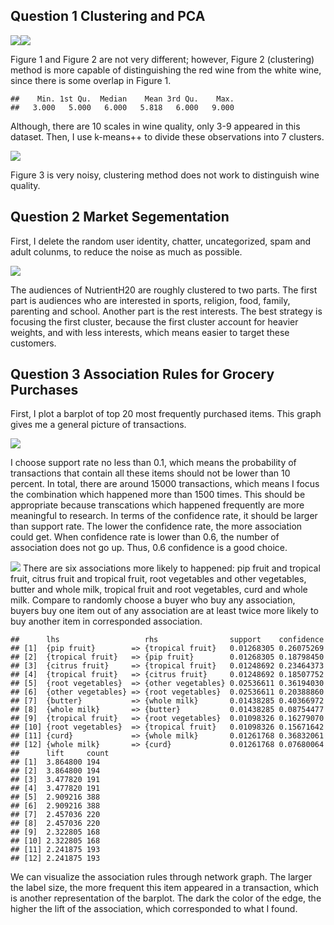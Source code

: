 Question 1 Clustering and PCA
-----------------------------

![](Exercise_4_files/figure-markdown_strict/unnamed-chunk-2-1.png)![](Exercise_4_files/figure-markdown_strict/unnamed-chunk-2-2.png)

Figure 1 and Figure 2 are not very different; however, Figure 2
(clustering) method is more capable of distinguishing the red wine from
the white wine, since there is some overlap in Figure 1.

    ##    Min. 1st Qu.  Median    Mean 3rd Qu.    Max. 
    ##   3.000   5.000   6.000   5.818   6.000   9.000

Although, there are 10 scales in wine quality, only 3-9 appeared in this
dataset. Then, I use k-means++ to divide these observations into 7
clusters.

![](Exercise_4_files/figure-markdown_strict/unnamed-chunk-4-1.png)

Figure 3 is very noisy, clustering method does not work to distinguish
wine quality.

Question 2 Market Segementation
-------------------------------

First, I delete the random user identity, chatter, uncategorized, spam
and adult colunms, to reduce the noise as much as possible.

![](Exercise_4_files/figure-markdown_strict/unnamed-chunk-5-1.png)

The audiences of NutrientH20 are roughly clustered to two parts. The
first part is audiences who are interested in sports, religion, food,
family, parenting and school. Another part is the rest interests. The
best strategy is focusing the first cluster, because the first cluster
account for heavier weights, and with less interests, which means easier
to target these customers.

Question 3 Association Rules for Grocery Purchases
--------------------------------------------------

First, I plot a barplot of top 20 most frequently purchased items. This
graph gives me a general picture of transactions.

![](Exercise_4_files/figure-markdown_strict/unnamed-chunk-7-1.png)

I choose support rate no less than 0.1, which means the probability of
transactions that contain all these items should not be lower than 10
percent. In total, there are around 15000 transactions, which means I
focus the combination which happened more than 1500 times. This should
be appropriate because transcations which happened frequently are more
meaningful to research. In terms of the confidence rate, it should be
larger than support rate. The lower the confidence rate, the more
association could get. When confidence rate is lower than 0.6, the
number of association does not go up. Thus, 0.6 confidence is a good
choice.

![](Exercise_4_files/figure-markdown_strict/unnamed-chunk-9-1.png) There
are six associations more likely to happened: pip fruit and tropical
fruit, citrus fruit and tropical fruit, root vegetables and other
vegetables, butter and whole milk, tropical fruit and root vegetables,
curd and whole milk. Compare to randomly choose a buyer who buy any
association, buyers buy one item out of any association are at least
twice more likely to buy another item in corresponded association.

    ##      lhs                   rhs                support    confidence
    ## [1]  {pip fruit}        => {tropical fruit}   0.01268305 0.26075269
    ## [2]  {tropical fruit}   => {pip fruit}        0.01268305 0.18798450
    ## [3]  {citrus fruit}     => {tropical fruit}   0.01248692 0.23464373
    ## [4]  {tropical fruit}   => {citrus fruit}     0.01248692 0.18507752
    ## [5]  {root vegetables}  => {other vegetables} 0.02536611 0.36194030
    ## [6]  {other vegetables} => {root vegetables}  0.02536611 0.20388860
    ## [7]  {butter}           => {whole milk}       0.01438285 0.40366972
    ## [8]  {whole milk}       => {butter}           0.01438285 0.08754477
    ## [9]  {tropical fruit}   => {root vegetables}  0.01098326 0.16279070
    ## [10] {root vegetables}  => {tropical fruit}   0.01098326 0.15671642
    ## [11] {curd}             => {whole milk}       0.01261768 0.36832061
    ## [12] {whole milk}       => {curd}             0.01261768 0.07680064
    ##      lift     count
    ## [1]  3.864800 194  
    ## [2]  3.864800 194  
    ## [3]  3.477820 191  
    ## [4]  3.477820 191  
    ## [5]  2.909216 388  
    ## [6]  2.909216 388  
    ## [7]  2.457036 220  
    ## [8]  2.457036 220  
    ## [9]  2.322805 168  
    ## [10] 2.322805 168  
    ## [11] 2.241875 193  
    ## [12] 2.241875 193

We can visualize the association rules through network graph. The larger
the label size, the more frequent this item appeared in a transaction,
which is another representation of the barplot. The dark the color of
the edge, the higher the lift of the association, which corresponded to
what I found.
